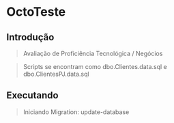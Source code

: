 # OctoTeste

## Introdução

> Avaliação de Proficiência Tecnológica / Negócios


> Scripts se encontram como dbo.Clientes.data.sql e dbo.ClientesPJ.data.sql

## Executando

> Iniciando Migration: update-database
